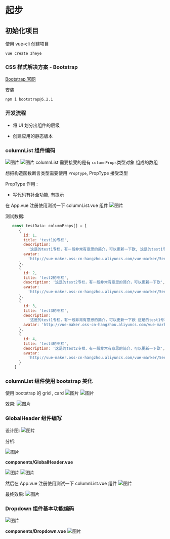 # 起步
## 初始化项目
使用 vue-cli 创建项目
```
vue create zheye
```
### CSS 样式解决方案 - Bootstrap
[Bootstrap 官网](https://getbootstrap.com/)

安装
```
npm i bootstrap@5.2.1
```
### 开发流程
* 将 UI 划分出组件的层级 

* 创建应用的静态版本 
### columnList 组件编码
![图片](../.vuepress/public/images/columnlist0.png)
![图片](../.vuepress/public/images/columnlist1.png)
columnList 需要接受的是有 `columnProps`类型对象 组成的数组

想把构造函数断言类型需要使用 `PropType`, PropType 接受泛型

PropType 作用 : 
* 写代码有补全功能, 有提示

在 App.vue 注册使用测试一下 columnList.vue 组件 
![图片](../.vuepress/public/images/columnlist0.png)

测试数据: 
```js
   const testData: columnProps[] = [
      {
        id: 1,
        title: 'test1的专栏',
        description:
          '这是的test1专栏，有一段非常有意思的简介，可以更新一下欧, 这是的test1专栏，有一段非常有意思的简介，可以更新一下欧',
        avatar:
          'http://vue-maker.oss-cn-hangzhou.aliyuncs.com/vue-marker/5ee22dd58b3c4520912b9470.jpg?x-oss-process=image/resize,m_pad,h_150,w_150',
      },
      {
        id: 2,
        title: 'test2的专栏',
        description: '这是的test2专栏，有一段非常有意思的简介，可以更新一下欧',
        avatar:
          'http://vue-maker.oss-cn-hangzhou.aliyuncs.com/vue-marker/5ee22dd58b3c4520912b9470.jpg?x-oss-process=image/resize,m_pad,h_100,w_100',
      },
      {
        id: 3,
        title: 'test3的专栏',
        description:
          '这是的test1专栏，有一段非常有意思的简介，可以更新一下欧 这是的test1专栏，有一段非常有意思的简介，可以更新一下欧',
        avatar: 'http://vue-maker.oss-cn-hangzhou.aliyuncs.com/vue-marker/5ee22dd58b3c4520912b9470.jpg?x-oss-process=image/resize,m_pad,h_100,w_100'
      },
      {
        id: 4,
        title: 'test4的专栏',
        description: '这是的test2专栏，有一段非常有意思的简介，可以更新一下欧',
        avatar:
          'http://vue-maker.oss-cn-hangzhou.aliyuncs.com/vue-marker/5ee22dd58b3c4520912b9470.jpg?x-oss-process=image/resize,m_pad,h_100,w_100',
      }
    ]
```

### columnList 组件使用 bootstrap 美化
使用 bootstrap 的 grid , card 
![图片](../.vuepress/public/images/cl1.png)
![图片](../.vuepress/public/images/cl2.png)

效果: 
![图片](../.vuepress/public/images/cl3.png)

### GlobalHeader 组件编写
设计图: 
![图片](../.vuepress/public/images/globalheader1.png)

分析: 

![图片](../.vuepress/public/images/globalheader2.png)
 
**components/GlobalHeader.vue**

![图片](../.vuepress/public/images/gh3.png)
![图片](../.vuepress/public/images/gh4.png)

然后在 App.vue 注册使用测试一下 columnList.vue 组件 
![图片](../.vuepress/public/images/gh5.png)

最终效果: 
![图片](../.vuepress/public/images/gh0.png)

### Dropdown 组件基本功能编码
![图片](../.vuepress/public/images/dd0.png)

**components/Dropdown.vue**
![图片](../.vuepress/public/images/dd1.png)



